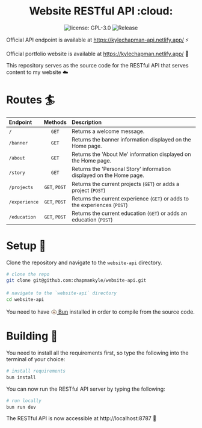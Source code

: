 <h1 align="center">Website RESTful API :cloud:</h1>

<p align="center">
  <img src="https://img.shields.io/github/license/chapmankyle/website-api.svg?" alt="license: GPL-3.0"></img>
  <img src="https://img.shields.io/github/v/release/chapmankyle/website-api.svg?" alt="Release"></img>
</p>

Official API endpoint is available at https://kylechapman-api.netlify.app/ :zap:

Official portfolio website is available at https://kylechapman.netlify.app/ :tada:

This repository serves as the source code for the RESTful API that serves content to my website :cloud:

# Routes :surfer:

| Endpoint      | Methods       | Description |
| :------------ | :-----------: | :---------- |
| `/`           | `GET`         | Returns a welcome message. |
| `/banner`     | `GET`         | Returns the banner information displayed on the Home page. |
| `/about`      | `GET`         | Returns the 'About Me' information displayed on the Home page. |
| `/story`      | `GET`         | Returns the 'Personal Story' information displayed on the Home page. |
| `/projects`   | `GET`, `POST` | Returns the current projects (`GET`) or adds a project (`POST`) |
| `/experience` | `GET`, `POST` | Returns the current experience (`GET`) or adds to the experiences (`POST`) |
| `/education`  | `GET`, `POST` | Returns the current education (`GET`) or adds an education (`POST`) |

# Setup :rocket:

Clone the repository and navigate to the `website-api` directory.
```bash
# clone the repo
git clone git@github.com:chapmankyle/website-api.git

# navigate to the `website-api` directory
cd website-api
```

You need to have <a href="https://bun.sh/"><img src="images/bun.svg" width="16" height="16" style="position: relative; top: 3px;" /> Bun</a> installed in order to compile from the source code.

# Building :hammer:

You need to install all the requirements first, so type the following into the
terminal of your choice:
```bash
# install requirements
bun install
```

You can now run the RESTful API server by typing the following:
```bash
# run locally
bun run dev
```

The RESTful API is now accessible at http://localhost:8787 :tada:
